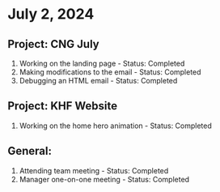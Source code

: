 # July 2, 2024

## Project: CNG July
1. Working on the landing page - Status: Completed
2. Making modifications to the email - Status: Completed
3. Debugging an HTML email - Status: Completed

## Project: KHF Website
1. Working on the home hero animation - Status: Completed

## General:
1. Attending team meeting - Status: Completed
2. Manager one-on-one meeting - Status: Completed
